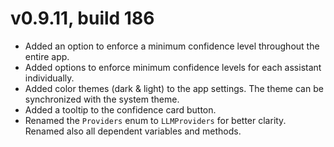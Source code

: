 # v0.9.11, build 186 
- Added an option to enforce a minimum confidence level throughout the entire app.
- Added options to enforce minimum confidence levels for each assistant individually.
- Added color themes (dark & light) to the app settings. The theme can be synchronized with the system theme.
- Added a tooltip to the confidence card button.
- Renamed the `Providers` enum to `LLMProviders` for better clarity. Renamed also all dependent variables and methods.